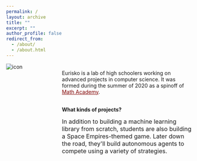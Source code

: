```yaml
---
permalink: /
layout: archive
title: ""
excerpt: ""
author_profile: false
redirect_from: 
  - /about/
  - /about.html
---
```


<head>
    <style type="text/css">
       a.nav:link {color: black;}    /* unvisited link */
       a.nav:visited {color: black;}   /* visited link */
       a.nav:hover {color: #0066ff; text-decoration: underline;}    /* mouse over link */
       a.nav:active {color: #0066ff; text-decoration: underline;}   /* selected link */
       a.body:link {color: maroon;}    /* unvisited link */
       a.body:visited {color: maroon;}   /* visited link */
       a.body:hover {color: #0066ff; text-decoration: underline;}    /* mouse over link */
       a.body:active {color: #0066ff; text-decoration: underline;}   /* selected link */
       a.home:link {color: #0066ff;}    /* unvisited link */
       a.home:visited {color: #0066ff;}   /* visited link */
       a.home:hover {color: #0066ff; text-decoration: none;}    /* mouse over link */
       a.home:active {color: #0066ff; text-decoration: none;}   /* selected link */
    </style>
</head>

<div style="width:100%; max-width:800px; margin:auto">

<div style="width:25%;float:left;">
<img src="https://eurisko-us.github.io/files/icon-mathacademy-circleBorder.png" align="left" style="border: none; /* height: 10em; */" alt="icon">
</div>

<div style="width:70%;float:right;">
  <br>
  Eurisko is a lab of high schoolers working on advanced projects in computer science. It was formed during the summer of 2020 as a spinoff of <a class="body" target="_blank" href="https://mathacademy.us">Math Academy</a>.<br><br>

<b>What kinds of projects?</b><br>

<font size="3em">In addition to building a machine learning library from scratch, students are also building a Space Empires-themed game. Later down the road, they'll build autonomous agents to compete using a variety of strategies.</font>


</div>

</div>
